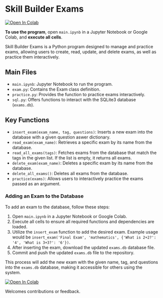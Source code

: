 # Skill Builder Exams

[![Open In Colab](https://colab.research.google.com/assets/colab-badge.svg)](https://colab.research.google.com/github/GenaroHacker/skill_builder_exams/blob/main/main.ipynb)

**To use the program**, open `main.ipynb` in a Jupyter Notebook or Google Colab, and **execute all cells**.

Skill Builder Exams is a Python program designed to manage and practice exams, allowing users to create, read, update, and delete exams, as well as practice them interactively.

## Main Files

- `main.ipynb`: Jupyter Notebook to run the program.
- `exam.py`: Contains the Exam class definition.
- `practice.py`: Provides the function to practice exams interactively.
- `sql.py`: Offers functions to interact with the SQLite3 database (`exams.db`).

## Key Functions

- `insert_exam(exam_name, tag, questions)`: Inserts a new exam into the database with a given question aswer dictionary.
- `read_exam(exam_name)`: Retrieves a specific exam by its name from the database.
- `read_all_exams(tags)`: Fetches exams from the database that match the tags in the given list. If the list is empty, it returns all exams.
- `delete_exam(exam_name)`: Deletes a specific exam by its name from the database.
- `delete_all_exams()`: Deletes all exams from the database.
- `practice(exams)`: Allows users to interactively practice the exams passed as an argument.

### Adding an Exam to the Database

To add an exam to the database, follow these steps:

1. Open `main.ipynb` in a Jupyter Notebook or Google Colab.
2. Execute all cells to ensure all required functions and dependencies are loaded.
3. Utilize the `insert_exam` function to add the desired exam. Example usage would be `insert_exam('Final Exam', 'mathematics', {'What is 2+2?': '4', 'What is 3+3?': '6'})`.
4. After inserting the exam, download the updated `exams.db` database file.
5. Commit and push the updated `exams.db` file to the repository.

This process will add the new exam with the given name, tag, and questions into the `exams.db` database, making it accessible for others using the system.

[![Open In Colab](https://colab.research.google.com/assets/colab-badge.svg)](https://colab.research.google.com/github/GenaroHacker/skill_builder_exams/blob/main/main.ipynb)

Welcomes contributions or feedback.
